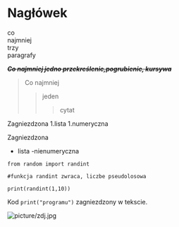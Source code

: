 # Nagłówek

co</br>najmniej</br>trzy</br>paragrafy

~~***Co najmniej jedno przekreślenie,pogrubienie, kursywa***~~

>Co najmniej
>>jeden
>>>cytat

Zagniezdzona
1.lista
  1.numeryczna

Zagniezdzona
- lista
  -nienumeryczna

```
from random import randint

#funkcja randint zwraca, liczbe pseudolosowa

print(randint(1,10))
```

Kod `print("programu")` zagniezdzony w tekscie.

![picture/zdj.jpg](picture/zdj.jpg)
